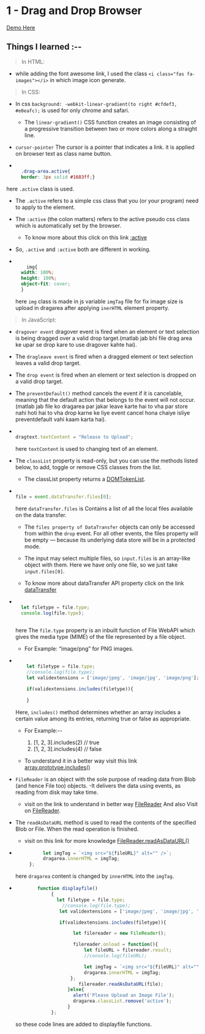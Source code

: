# 1 - Drag and Drop Browser

[Demo Here](https://ramniwasmahala007.github.io/5_days5_Projects/1-Drag&Drop_Browser/)

## Things I learned :--
>In HTML:

- while adding the font awesome link, I used the class `<i class="fas fa-images"></i>` in which image icon generate.

>In CSS:

- In css `background: -webkit-linear-gradient(to right #cfdef3, #e0eafc);` is used for only chrome and safari.
  - The `linear-gradient()` CSS function creates an image consisting of a progressive transition between two   or more colors along a straight line.

- `cursor-pointer`  The cursor is a pointer that indicates a link. it is applied on browser text as class name button.

- ```css

    .drag-area.active{
    border: 3px solid #1683ff;}

  ```
  
 here `.active` class is used.

- The  `.active` refers to a simple css class that you (or your program) need to apply to the element. 

- The `:active` (the colon matters) refers to the active pseudo css class which is automatically set by the browser. 
  - To know more about this click on this link [:active](https://developer.mozilla.org/en-US/docs/Web/CSS/:active)

- So, `.active` and `:active` both are different in working.

- ```css

      img{
    width: 100%;
    height: 100%;
    object-fit: cover;
    }

  ``` 
  here `img` class is made in js variable `imgTag` file for fix image size is upload in dragarea after applying `inerHTML` element property.

>In JavaScript:

- `dragover event` dragover event is fired when an element or text selection is being dragged over a valid drop target.(matlab jab bhi file drag area ke upar se drop kare to use dragover kahte hai).

- The `dragleave event` is fired when a dragged element or text selection leaves a valid drop target.

- The `drop event` is fired when an element or text selection is dropped on a valid drop target.

- The `preventDefault()` method cancels the event if it is cancelable, meaning that the default action that belongs to the event will not occur.(matlab jab file ko dragarea par jakar leave karte hai to vha par store nahi hoti hai to vha drop karne ke liye event cancel hona chaiye isliye preventdefault vahi kaam karta hai).
- ```js

  dragtext.textContent = "Release to Upload";

  ```
  here `textContent` is used to changing text of an element.

 - The `classList` property is read-only, but you can use the methods listed below, to add, toggle or remove CSS classes from the list.
   - The classList property returns a [DOMTokenList](https://www.w3schools.com/jsref/dom_obj_html_domtokenlist.asp).

-  ```js

   file = event.dataTransfer.files[0];

   ```
   here `dataTransfer.files` is Contains a list of all the local files available on the data transfer.

     - The `files property of DataTransfer` objects can only be accessed from within the `drop` event. For all other events, the files property will be empty — because its underlying data store will be in a protected mode.

     - The input may select multiple files, so `input.files` is an array-like object with them. Here we have only one file, so we just take `input.files[0]`.

     - To know more about dataTransfer API property click on the link [dataTransfer](https://developer.mozilla.org/en-US/docs/Web/API/DataTransfer)


- ```js

    let filetype = file.type;
    console.log(file.type);
   
  ```
  here The `file.type` property is an inbuilt function of File WebAPI which gives the media type (MIME) of the file represented by a file object.
   - For Example: “image/png” for PNG images.

- ```js

      let filetype = file.type;
      //console.log(file.type);
      let validextensions = ['image/jpeg', 'image/jpg', 'image/png'];

      if(validextensions.includes(filetype)){
    
      }

   ```
   Here, `includes()` method determines whether an array includes a certain value among its entries, returning true or false as appropriate. 
    - For Example:--  
        1. [1, 2, 3].includes(2)         // true
        2. [1, 2, 3].includes(4)         // false

  - To understand it in a better way visit this link [array.prototype.includes()](https://developer.mozilla.org/en-US/docs/Web/JavaScript/Reference/Global_Objects/Array/includes)

- `FileReader` is an object with the sole purpose of reading data from Blob (and hence File too) objects.
  -It delivers the data using events, as reading from disk may take time.
  - visit on the link to understand in better way [FileReader](https://developer.mozilla.org/en-US/docs/Web/API/FileReader) And also Visit on [FileReader](https://javascript.info/file).

- The `readAsDataURL` method is used to read the contents of the specified Blob or File. When the read operation is finished.
   - visit on this link for more knowledge [FileReader.readAsDataURL()](https://developer.mozilla.org/en-US/docs/Web/API/FileReader/readAsDataURL)


- ```js
            let imgTag = `<img src="${fileURL}" alt="" />`;
            dragarea.innerHTML = imgTag;
       };   

  ```
  here `dragarea` content is changed by `innerHTML` into the `imgTag`.

- ```js
          function displayfile()
               {
                 let filetype = file.type;
                   //console.log(file.type);
                  let validextensions = ['image/jpeg', 'image/jpg', 'image/png'];

                  if(validextensions.includes(filetype)){

                       let filereader = new FileReader();

                       filereader.onload = function(){
                           let fileURL = filereader.result;
                           //console.log(fileURL);

                           let imgTag = `<img src="${fileURL}" alt="" />`;
                           dragarea.innerHTML = imgTag;
                      };
                         filereader.readAsDataURL(file);
                     }else{
                       alert('Please Upload an Image File'); 
                       dragarea.classList.remove('active');
                     }
               };

  ```
  so these code lines are added to displayfile functions.
